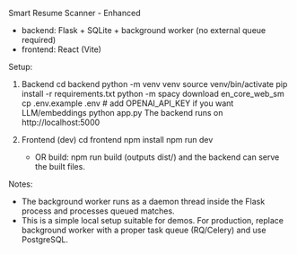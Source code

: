 Smart Resume Scanner - Enhanced
- backend: Flask + SQLite + background worker (no external queue required)
- frontend: React (Vite)

Setup:
1) Backend
   cd backend
   python -m venv venv
   source venv/bin/activate
   pip install -r requirements.txt
   python -m spacy download en_core_web_sm
   cp .env.example .env  # add OPENAI_API_KEY if you want LLM/embeddings
   python app.py
   The backend runs on http://localhost:5000

2) Frontend (dev)
   cd frontend
   npm install
   npm run dev
   - OR build: npm run build  (outputs dist/) and the backend can serve the built files.

Notes:
- The background worker runs as a daemon thread inside the Flask process and processes queued matches.
- This is a simple local setup suitable for demos. For production, replace background worker with a proper task queue (RQ/Celery) and use PostgreSQL.
